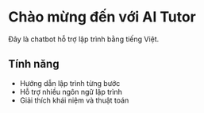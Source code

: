 # Chào mừng đến với AI Tutor

Đây là chatbot hỗ trợ lập trình bằng tiếng Việt.

## Tính năng

- Hướng dẫn lập trình từng bước
- Hỗ trợ nhiều ngôn ngữ lập trình
- Giải thích khái niệm và thuật toán